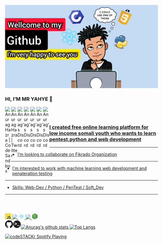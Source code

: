 <img src="/InShot_20201027_172944926.jpg">

### HI, I'M MR YAHYE :wave:
<a href="https://www.linkedin.com/in/yahye-abdirahman-2726901a9">
  <img align="left" alt="Anurag Hazra | CodeSandbox" width="20px" src="https://www.flaticon.com/svg/static/icons/svg/174/174857.svg" />
</a>
<a href="https://twitter.com/mr__yahye">
  <img align="left" alt="Anurag Hazra | Twitter" width="21px" src="https://raw.githubusercontent.com/anuraghazra/anuraghazra/master/assets/twitter.svg" />
</a>
<a href="https://api.whatsapp.com/send?phone=252634048063">
  <img align="left" alt="Anurag's Discord" width="21px" src="https://www.flaticon.com/svg/static/icons/svg/2111/2111728.svg" />

<a href="https://youtube.com/c/FikradoHacker">
  <img align="left" alt="Anurag's Discord" width="21px" src="https://www.youtube.com/about/static/svgs/icons/brand-resources/YouTube_icon_full-color.svg?cache=f2ec7a5" />

<a href="https://t.me/Mr_yahye">
  <img align="left" alt="Anurag's Discord" width="21px" src="https://www.flaticon.com/svg/static/icons/svg/2111/2111710.svg" />

<a href="https://youtube.com/c/FikradoHacker">
  <img align="left" alt="Anurag's Discord" width="21px" src="https://www.flaticon.com/svg/static/icons/svg/732/732223.svg" />
<a href="lioyahya3@gmail.com">
  <img align="left" alt="Anurag's Discord" width="21px" src="https://logos.fandom.com/wiki/Gmail?file=Gmail_2020.svg" />


<br />
<br />

### I created free online learning platform for low income somali youth who wants to learn pentest,python and web development

__________________________________
- I’m looking to collaborate on Fikrado Organization
__________________________________
- I'm interested to work with machine learning web development and penateration testing
__________________________________
- Skills: Web-Dev / Python / PenTest / Soft_Dev
__________________________________


<br />
<br />
              
<code><img height="20" src="https://raw.githubusercontent.com/github/explore/80688e429a7d4ef2fca1e82350fe8e3517d3494d/topics/javascript/javascript.png"></code>
<code><img height="20" src="https://avatars0.githubusercontent.com/u/1525981?s=200&v=4"></code>
<code><img height="20" src="https://raw.githubusercontent.com/github/explore/80688e429a7d4ef2fca1e82350fe8e3517d3494d/topics/react/react.png"></code>
<code><img height="20" src="https://encrypted-tbn0.gstatic.com/images?q=tbn:ANd9GcTJRJkOQilwCEYo-cNG37E5GQX9XBr_tNrjwM2CZItsfg&s"></code>
<code><img height="20" src="https://raw.githubusercontent.com/github/explore/80688e429a7d4ef2fca1e82350fe8e3517d3494d/topics/nodejs/nodejs.png"></code>    
<code><img align="left" alt="GitHub" width="26px" src="https://raw.githubusercontent.com/github/explore/78df643247d429f6cc873026c0622819ad797942/topics/github/github.png" /></code>
<code><img align="left" alt="Terminal" width="26px" src="https://raw.githubusercontent.com/github/explore/80688e429a7d4ef2fca1e82350fe8e3517d3494d/topics/terminal/terminal.png" /></code>

![Anurag's github stats](https://github-readme-stats.vercel.app/api?username=fikrado&show_icons=true)
[![Top Langs](https://github-readme-stats.vercel.app/api/top-langs/?username=fikrado&langs_count=8)](https://github.com/anuraghazra/github-readme-stats)




[<img src="https://now-playing-codestackr.vercel.app/api/spotify-playing" alt="codeSTACKr Spotify Playing" width="350" />](https://open.spotify.com/user/swyqyimdc12jajde4vpwd2x1b)


